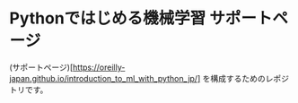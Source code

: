 # Pythonではじめる機械学習 サポートページ


(サポートページ)[https://oreilly-japan.github.io/introduction_to_ml_with_python_jp/]
を構成するためのレポジトリです。

